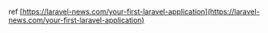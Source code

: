 ref [https://laravel-news.com/your-first-laravel-application](https://laravel-news.com/your-first-laravel-application)
